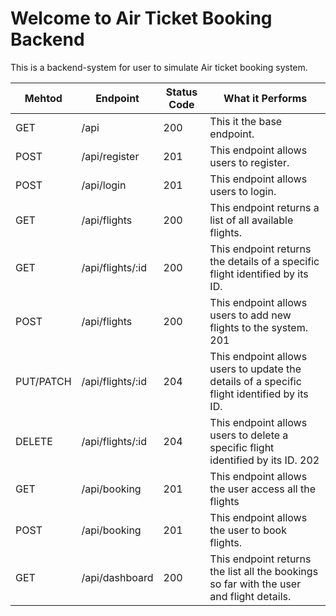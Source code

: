 # Welcome to Air Ticket Booking Backend

This is a backend-system for user to simulate Air ticket booking system.

| Mehtod    | Endpoint         | Status Code | What it Performs                                                                            |
| --------- | ---------------- | ----------- | ------------------------------------------------------------------------------------------- |
| GET       | /api             | 200         | This it the base endpoint.                                                                  |
| POST      | /api/register    | 201         | This endpoint allows users to register.                                                     |
| POST      | /api/login       | 201         | This endpoint allows users to login.                                                        |
| GET       | /api/flights     | 200         | This endpoint returns a list of all available flights.                                      |
| GET       | /api/flights/:id | 200         | This endpoint returns the details of a specific flight identified by its ID.                |
| POST      | /api/flights     | 200         | This endpoint allows users to add new flights to the system. 201                            |
| PUT/PATCH | /api/flights/:id | 204         | This endpoint allows users to update the details of a specific flight identified by its ID. |
| DELETE    | /api/flights/:id | 204         | This endpoint allows users to delete a specific flight identified by its ID. 202            |
| GET       | /api/booking     | 201         | This endpoint allows the user access all the flights                                        |
| POST      | /api/booking     | 201         | This endpoint allows the user to book flights.                                              |
| GET       | /api/dashboard   | 200         | This endpoint returns the list all the bookings so far with the user and flight details.    |
